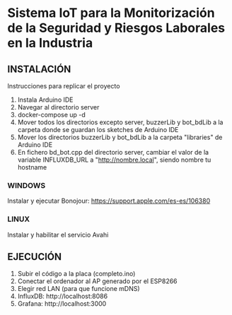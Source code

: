 # Sistema IoT para la Monitorización de la Seguridad y Riesgos Laborales en la Industria
## INSTALACIÓN 
Instrucciones para replicar el proyecto
1. Instala Arduino IDE
2. Navegar al directorio server
3. docker-compose up -d
4. Mover todos los directorios excepto server, buzzerLib y bot_bdLib a la carpeta donde se guardan los sketches de Arduino IDE
5. Mover los directorios buzzerLib y bot_bdLib a la carpeta "libraries" de Arduino IDE
6. En fichero bd_bot.cpp del directorio server, cambiar el valor de la variable INFLUXDB_URL a  "http://nombre.local", siendo nombre tu hostname

### WINDOWS
Instalar y ejecutar Bonojour: https://support.apple.com/es-es/106380

### LINUX
Instalar y habilitar el servicio Avahi

## EJECUCIÓN 
1. Subir el código a la placa (completo.ino)
2. Conectar el ordenador al AP generado por el ESP8266
3. Elegir red LAN (para que funcione mDNS)
4. InfluxDB: http://localhost:8086
5. Grafana: http://localhost:3000


